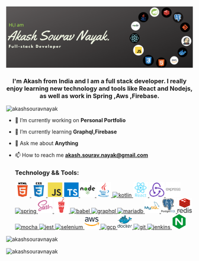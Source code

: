 ![Fullstack Developer](https://github.com/AkashSouravNayak/AkashSouravNayak/blob/main/Banner.png)

<h3 align="center">I'm Akash from India and I am a full stack developer. I really enjoy learning new technology and tools like React and Nodejs, as well as work in Spring ,Aws ,Firebase.</h3>

<p align="left"> <img src="https://komarev.com/ghpvc/?username=akashsouravnayak&label=Profile%20views&color=0e75b6&style=flat" alt="akashsouravnayak" /> </p>

- 🔭 I’m currently working on **Personal Portfolio**

- 🌱 I’m currently learning **Graphql,Firebase**

- 💬 Ask me about **Anything**

- 📫 How to reach me **akash.sourav.nayak@gmail.com**

    <h3 align="left">Technology && Tools:</h3>
    <p align="left">
        <a href="https://www.w3.org/html/" target="_blank">
            <img
              src="https://raw.githubusercontent.com/devicons/devicon/master/icons/html5/html5-original-wordmark.svg"
              alt="html5"
              width="40"
              height="40"
            />
          </a>
        <a href="https://www.w3schools.com/css/" target="_blank">
            <img
              src="https://raw.githubusercontent.com/devicons/devicon/master/icons/css3/css3-original-wordmark.svg"
              alt="css3"
              width="40"
              height="40"
            />
          </a>
          <a
        href="https://developer.mozilla.org/en-US/docs/Web/JavaScript"
        target="_blank"
      >
        <img
          src="https://raw.githubusercontent.com/devicons/devicon/master/icons/javascript/javascript-original.svg"
          alt="javascript"
          width="40"
          height="40"
        />
      </a>
      <a href="https://www.typescriptlang.org/" target="_blank">
        <img
          src="https://raw.githubusercontent.com/devicons/devicon/master/icons/typescript/typescript-original.svg"
          alt="typescript"
          width="40"
          height="40"
        />
      </a>
      <a href="https://nodejs.org" target="_blank">
        <img
          src="https://raw.githubusercontent.com/devicons/devicon/master/icons/nodejs/nodejs-original-wordmark.svg"
          alt="nodejs"
          width="40"
          height="40"
        />
      </a>
      <a href="https://www.java.com" target="_blank">
        <img
          src="https://raw.githubusercontent.com/devicons/devicon/master/icons/java/java-original.svg"
          alt="java"
          width="40"
          height="40"
        />
      </a>
      <a href="https://kotlinlang.org" target="_blank">
        <img
          src="https://www.vectorlogo.zone/logos/kotlinlang/kotlinlang-icon.svg"
          alt="kotlin"
          width="40"
          height="40"
        />
      </a>
        <a href="https://reactjs.org/" target="_blank">
            <img
              src="https://raw.githubusercontent.com/devicons/devicon/master/icons/react/react-original-wordmark.svg"
              alt="react"
              width="40"
              height="40"
            />
          </a>
          <a href="https://redux.js.org" target="_blank">
            <img
              src="https://raw.githubusercontent.com/devicons/devicon/master/icons/redux/redux-original.svg"
              alt="redux"
              width="40"
              height="40"
            />
          </a>
          <a href="https://expressjs.com" target="_blank">
            <img
              src="https://raw.githubusercontent.com/devicons/devicon/master/icons/express/express-original-wordmark.svg"
              alt="express"
              width="40"
              height="40"
            />
          </a>
          <a href="https://spring.io/" target="_blank">
            <img
              src="https://www.vectorlogo.zone/logos/springio/springio-icon.svg"
              alt="spring"
              width="40"
              height="40"
            />
          </a>
          <a href="https://sass-lang.com" target="_blank">
            <img
              src="https://raw.githubusercontent.com/devicons/devicon/master/icons/sass/sass-original.svg"
              alt="sass"
              width="40"
              height="40"
            />
          </a>
          <a href="https://gulpjs.com" target="_blank">
            <img
              src="https://raw.githubusercontent.com/devicons/devicon/master/icons/gulp/gulp-plain.svg"
              alt="gulp"
              width="40"
              height="40"
            />
          </a>
          <a href="https://babeljs.io/" target="_blank">
            <img
              src="https://www.vectorlogo.zone/logos/babeljs/babeljs-icon.svg"
              alt="babel"
              width="40"
              height="40"
            />
          </a>
          <a href="https://graphql.org" target="_blank">
            <img
              src="https://www.vectorlogo.zone/logos/graphql/graphql-icon.svg"
              alt="graphql"
              width="40"
              height="40"
            />
          </a>
        <a href="https://mariadb.org/" target="_blank">
            <img
              src="https://www.vectorlogo.zone/logos/mariadb/mariadb-icon.svg"
              alt="mariadb"
              width="40"
              height="40"
            />
          </a>
          <a href="https://www.mysql.com/" target="_blank">
            <img
              src="https://raw.githubusercontent.com/devicons/devicon/master/icons/mysql/mysql-original-wordmark.svg"
              alt="mysql"
              width="40"
              height="40"
            />
          </a>
          <a href="https://www.postgresql.org" target="_blank">
            <img
              src="https://raw.githubusercontent.com/devicons/devicon/master/icons/postgresql/postgresql-original-wordmark.svg"
              alt="postgresql"
              width="40"
              height="40"
            />
          </a>
          <a href="https://redis.io" target="_blank">
            <img
              src="https://raw.githubusercontent.com/devicons/devicon/master/icons/redis/redis-original-wordmark.svg"
              alt="redis"
              width="40"
              height="40"
            />
          </a>
        <a href="https://mochajs.org" target="_blank">
            <img
              src="https://www.vectorlogo.zone/logos/mochajs/mochajs-icon.svg"
              alt="mocha"
              width="40"
              height="40"
            />
          </a>
          <a href="https://jestjs.io" target="_blank">
            <img
              src="https://www.vectorlogo.zone/logos/jestjsio/jestjsio-icon.svg"
              alt="jest"
              width="40"
              height="40"
            />
          </a>
          <a href="https://www.selenium.dev" target="_blank">
            <img
              src="https://raw.githubusercontent.com/detain/svg-logos/780f25886640cef088af994181646db2f6b1a3f8/svg/selenium-logo.svg"
              alt="selenium"
              width="40"
              height="40"
            />
          </a>
        <a href="https://aws.amazon.com" target="_blank">
            <img
              src="https://raw.githubusercontent.com/devicons/devicon/master/icons/amazonwebservices/amazonwebservices-original-wordmark.svg"
              alt="aws"
              width="40"
              height="40"
            />
          </a>
          <a href="https://cloud.google.com" target="_blank">
            <img
              src="https://www.vectorlogo.zone/logos/google_cloud/google_cloud-icon.svg"
              alt="gcp"
              width="40"
              height="40"
            />
          </a>
        <a href="https://www.docker.com/" target="_blank">
            <img
              src="https://raw.githubusercontent.com/devicons/devicon/master/icons/docker/docker-original-wordmark.svg"
              alt="docker"
              width="40"
              height="40"
            />
          </a>
        <a href="https://git-scm.com/" target="_blank">
            <img
              src="https://www.vectorlogo.zone/logos/git-scm/git-scm-icon.svg"
              alt="git"
              width="40"
              height="40"
            />
          </a>
        <a href="https://www.jenkins.io" target="_blank">
            <img
              src="https://www.vectorlogo.zone/logos/jenkins/jenkins-icon.svg"
              alt="jenkins"
              width="40"
              height="40"
            />
          </a>
      <a href="https://www.nginx.com" target="_blank">
        <img
          src="https://raw.githubusercontent.com/devicons/devicon/master/icons/nginx/nginx-original.svg"
          alt="nginx"
          width="40"
          height="40"
        />
      </a>
    </p>

<p><img align="center" src="https://github-readme-stats.vercel.app/api/top-langs?username=akashsouravnayak&show_icons=true&locale=en&layout=compact" alt="akashsouravnayak" /></p>

<p><img align="center" src="https://github-readme-streak-stats.herokuapp.com/?user=akashsouravnayak&" alt="akashsouravnayak" /></p>
